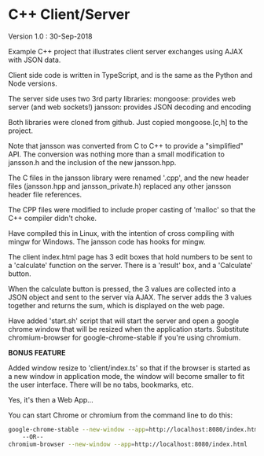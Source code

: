 # C++ Client/Server

Version 1.0 : 30-Sep-2018

Example C++ project that illustrates client server exchanges using AJAX with JSON data.

Client side code is written in TypeScript, and is the same as the Python and Node versions.

The server side uses two 3rd party libraries:
	mongoose:	provides web server (and web sockets!)
	jansson:	provides JSON decoding and encoding
	
Both libraries were cloned from github. Just copied mongoose.[c,h] to the project.
	
Note that jansson was converted from C to C++ to provide a "simplified" API. The conversion was
nothing more than a small modification to jansson.h and the inclusion of the new jansson.hpp.

The C files in the jansson library were renamed '.cpp', and the new header files (jansson.hpp and
jansson_private.h) replaced any other jansson header file references.

The CPP files were modified to include proper casting of 'malloc' so that the C++ compiler didn't choke.

Have compiled this in Linux, with the intention of cross compiling with mingw for Windows. The jansson code
has hooks for mingw. 

The client index.html page has 3 edit boxes that hold numbers to be sent to a 'calculate' function on
the server. There is a 'result' box, and a 'Calculate' button.

When the calculate button is pressed, the 3 values are collected into a JSON object and sent to the
server via AJAX. The server adds the 3 values together and returns the sum, which is displayed on
the web page.

Have added 'start.sh' script that will start the server and open a google chrome window that will
be resized when the application starts. Substitute chromium-browser for google-chrome-stable if
you're using chromium.

**BONUS FEATURE**

Added window resize to 'client/index.ts' so that if the browser is started as a new window in
application mode, the window will become smaller to fit the user interface. There will be no
tabs, bookmarks, etc.

Yes, it's then a Web App...

You can start Chrome or chromium from the command line to do this:
```sh
google-chrome-stable --new-window --app=http://localhost:8080/index.html
    --OR--
chromium-browser --new-window --app=http://localhost:8080/index.html
```
